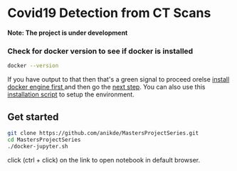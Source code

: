 # Covid19 Detection from CT Scans
**Note: The project is under development**
### Check for docker version to see if docker is installed
```bash
docker --version
```
If you have output to that then that's a green signal to proceed orelse [install docker engine first ](https://docs.docker.com/engine/install/ubuntu/) and then go the [next step](#get-started).
You can also use this [installation script](https://gist.github.com/anikde/e27656c12a7cb42188c13e59b1f20363) to setup the environment.


## Get started
```bash
git clone https://github.com/anikde/MastersProjectSeries.git
cd MastersProjectSeries
./docker-jupyter.sh
```
click (ctrl + click) on the link to open notebook in default browser.
